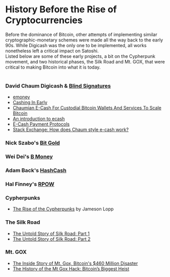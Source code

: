 # History Before the Rise of Cryptocurrencies
Before the dominance of Bitcoin, other attempts of implementing similar cryptographic-monetary schemes were made all the way back to the early 90s. While Digicash was the only one to be implemented, all works nonetheless left a critical impact on Satoshi. <br> Listed below are some of these early projects, a bit on the Cypherpunk movement, and two historical phases, the Silk Road and Mt. GOX, that were critical to making Bitcoin into what it is today.
<br>
<br>
### David Chaum Digicash & [Blind Signatures](https://www.chaum.com/publications/Chaum-blind-signatures.PDF)
  * [emoney](https://www.wired.com/1994/12/emoney/)
  * [Cashing In Early](https://tedium.co/2017/11/27/digicash-ecash-bitcoin-history/)
  * [Chaumian E-Cash For Custodial Bitcoin Wallets And Services To Scale Bitcoin](https://medium.com/@nopara73/chaumian-e-cash-for-custodial-bitcoin-wallets-and-services-to-scale-bitcoin-8977d9a03064)
  * [An introduction to ecash](https://web.archive.org/web/19971009044558/http://digicash.com/publish/ecash_intro/ecash_intro.html)
  * [E-Cash Payment Protocols](http://www.enggjournals.com/ijcse/doc/IJCSE12-04-09-053.pdf)
  * [Stack Exchange: How does Chaum style e-cash work?](https://bitcoin.stackexchange.com/questions/9544/how-does-chaum-style-e-cash-work-all-the-wiki-links-are-broken)
### Nick Szabo's [Bit Gold](http://unenumerated.blogspot.com/2005/12/bit-gold.html)
### Wei Dei's [B Money](http://www.weidai.com/bmoney.txt)
### Adam Back's [HashCash](http://nakamotoinstitute.org/static/docs/hashcash.pdf)
### Hal Finney's [RPOW](https://cryptome.org/rpow.htm)
### Cypherpunks
  * [The Rise of the Cypherpunks](https://www.coindesk.com/the-rise-of-the-cypherpunks/) by Jameson Lopp
### The Silk Road
  * [The Untold Story of Silk Road: Part 1](https://www.wired.com/2015/04/silk-road-1/)
  * [The Untold Story of Silk Road: Part 2](https://www.wired.com/2015/05/silk-road-2/)
### Mt. GOX
  * [The Inside Story of Mt. Gox, Bitcoin's $460 Million Disaster](https://www.wired.com/2014/03/bitcoin-exchange/)
  * [The History of the Mt Gox Hack: Bitcoin’s Biggest Heist](https://blockonomi.com/mt-gox-hack/)
